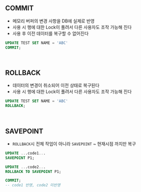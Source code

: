 <!-- --- --><!-- title: TCL --><!-- updated: 2023-01-16 07:18:49Z --><!-- created: 2023-01-16 07:00:41Z --><!-- latitude: 37.44491680 --><!-- longitude: 127.13886840 --><!-- altitude: 0.0000 --><!-- --- -->## COMMIT- 메모리 버퍼의 변경 사항을 DB에 실제로 반영- 사용 시 행에 대한 Lock이 풀려서 다른 사용자도 조작 가능해 진다- 사용 후 이전 데이터를 복구할 수 없어진다```sqlUPDATE TEST SET NAME = 'ABC'COMMIT;```<br>## ROLLBACK- 데이터의 변경이 취소되어 이전 상태로 복구된다- 사용 시 행에 대한 Lock이 풀려서 다른 사용자도 조작 가능해 진다```sqlUPDATE TEST SET NAME = 'ABC'ROLLBACK;```<br>## SAVEPOINT- `ROLLBACK`시 전체 작업이 아니라 `SAVEPOINT` ~ 현재시점 까지만 복구```sqlUPDATE ...code1...SAVEPOINT P1;UPDATE ...code2...ROLLBACK TO SAVEPOINT P1;COMMIT;-- code1 반영, code2 미반영```